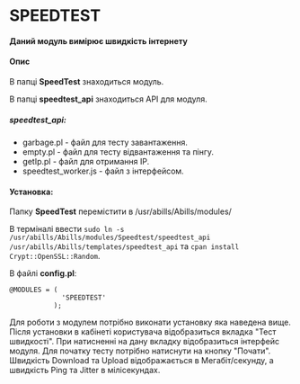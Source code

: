 # SPEEDTEST
#### Даний модуль вимірює швидкість інтернету
#### Опис
В папці **SpeedTest** знаходиться модуль.

В папці **speedtest_api** знаходиться API для модуля.

##### speedtest_api:
- garbage.pl - файл для тесту завантаження.
- empty.pl - файл для тесту відвантаження та пінгу.
- getIp.pl - файл для отримання IP.
- speedtest_worker.js - файл з інтерфейсом.

#### Установка:
Папку **SpeedTest** перемістити в /usr/abills/Abills/modules/

В терміналі ввести ```sudo ln -s /usr/abills/Abills/modules/Speedtest/speedtest_api /usr/abills/Abills/templates/speedtest_api``` та ``` cpan install Crypt::OpenSSL::Random ```.


В файлі **config.pl**:
```
@MODULES = (
             'SPEEDTEST'
           );
```

Для роботи з модулем потрібно виконати установку яка наведена вище. Після установки в кабінеті користувача відобразиться вкладка "Тест швидкості". При натисненні на дану вкладку відобразиться інтерфейс модуля. Для початку тесту потрібно натиснути на кнопку "Почати". Швидкість Download та Upload відображається в Мегабіт/секунду, а швидкість Ping та Jitter в мілісекундах. 

